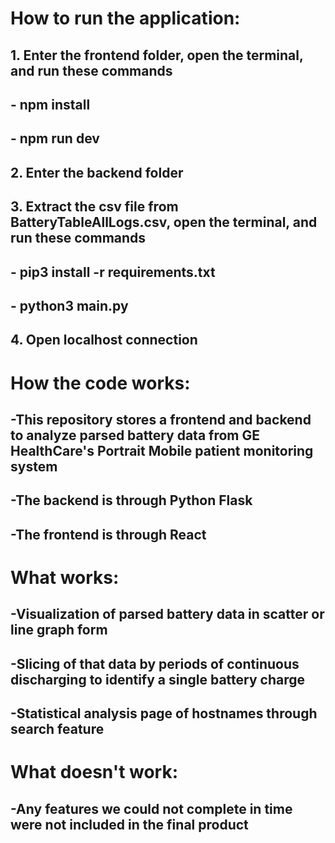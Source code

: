 # How to run the application:
## 1. Enter the frontend folder, open the terminal, and run these commands
## - npm install
## - npm run dev
## 2. Enter the backend folder
## 3. Extract the csv file from BatteryTableAllLogs.csv, open the terminal, and run these commands
## - pip3 install -r requirements.txt
## - python3 main.py
## 4. Open localhost connection
# How the code works:
## -This repository stores a frontend and backend to analyze parsed battery data from GE HealthCare's Portrait Mobile patient monitoring system
## -The backend is through Python Flask
## -The frontend is through React
# What works:
## -Visualization of parsed battery data in scatter or line graph form
## -Slicing of that data by periods of continuous discharging to identify a single battery charge
## -Statistical analysis page of hostnames through search feature
# What doesn't work:
## -Any features we could not complete in time were not included in the final product